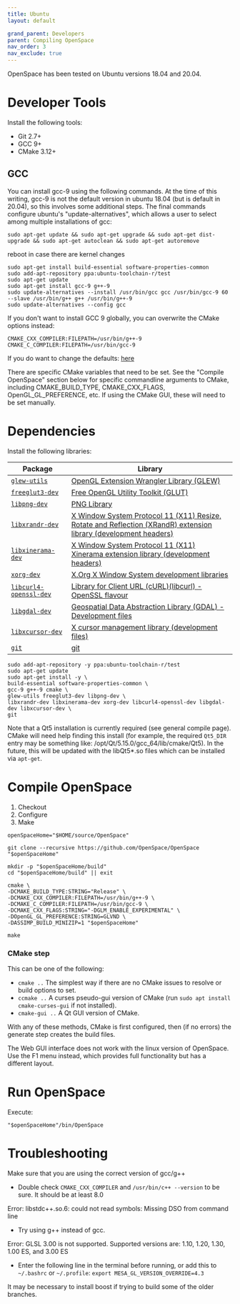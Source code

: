 ```yaml
---
title: Ubuntu
layout: default

grand_parent: Developers
parent: Compiling OpenSpace
nav_order: 3
nav_exclude: true
---
```


OpenSpace has been tested on Ubuntu versions 18.04 and 20.04.

# Developer Tools
Install the following tools:
 - Git 2.7+
 - GCC 9+
 - CMake 3.12+

## GCC
You can install gcc-9 using the following commands.  At the time of this writing, gcc-9 is not the default version in ubuntu 18.04 (but is default in 20.04), so this involves some additional steps.  The final commands configure ubuntu's "update-alternatives", which allows a user to select among multiple installations of gcc:
```
sudo apt-get update && sudo apt-get upgrade && sudo apt-get dist-upgrade && sudo apt-get autoclean && sudo apt-get autoremove
```

reboot in case there are kernel changes

```
sudo apt-get install build-essential software-properties-common
sudo add-apt-repository ppa:ubuntu-toolchain-r/test
sudo apt-get update
sudo apt-get install gcc-9 g++-9
sudo update-alternatives --install /usr/bin/gcc gcc /usr/bin/gcc-9 60 --slave /usr/bin/g++ g++ /usr/bin/g++-9
sudo update-alternatives --config gcc
```

If you don't want to install GCC 9 globally, you can overwrite the CMake options instead:
```
CMAKE_CXX_COMPILER:FILEPATH=/usr/bin/g++-9
CMAKE_C_COMPILER:FILEPATH=/usr/bin/gcc-9
```

If you do want to change the defaults: [here](https://stackoverflow.com/questions/7832892/how-to-change-the-default-gcc-compiler-in-ubuntu)

There are specific CMake variables that need to be set. See the "Compile OpenSpace" section below for specific commandline arguments to CMake, including CMAKE_BUILD_TYPE, CMAKE_CXX_FLAGS, OpenGL_GL_PREFERENCE, etc. If using the CMake GUI, these will need to be set manually.

# Dependencies
Install the following libraries:


|    Package    |    Library    |
| ------------- | ------------- |
| [`glew-utils`](https://packages.ubuntu.com/bionic/glew-utils) | [OpenGL Extension Wrangler Library (GLEW)](http://glew.sourceforge.net/) |
|[`freeglut3-dev`](https://packages.ubuntu.com/bionic/freeglut3-dev)|[Free OpenGL Utility Toolkit (GLUT)](http://freeglut.sourceforge.net/)|
|[`libpng-dev`](https://packages.ubuntu.com/bionic/libpng-dev)|[PNG Library](http://www.libpng.org/pub/png/)|
|[`libxrandr-dev`](https://packages.ubuntu.com/bionic/libxrandr-dev)|[X Window System Protocol 11 (X11) Resize, Rotate and Reflection (XRandR) extension library (development headers)](https://salsa.debian.org/xorg-team/lib/libxrandr)|
|[`libxinerama-dev`](https://packages.ubuntu.com/bionic/libxinerama-dev)|[X Window System Protocol 11 (X11) Xinerama extension library (development headers)](https://salsa.debian.org/xorg-team/lib/libxinerama)|
|[`xorg-dev`](https://packages.ubuntu.com/bionic/xorg-dev)|[X.Org X Window System development libraries](http://www.x.org/)|
|[`libcurl4-openssl-dev`](https://packages.ubuntu.com/bionic/libcurl4-openssl-dev)|[Library for Client URL (cURL)(libcurl) - OpenSSL flavour](https://curl.haxx.se/)|
|[`libgdal-dev`](https://packages.ubuntu.com/bionic/libgdal-dev)|[Geospatial Data Abstraction Library (GDAL) - Development files](http://www.gdal.org/)|
|[`libxcursor-dev`](https://packages.ubuntu.com/bionic/libxcursor-dev)|[X cursor management library (development files)](https://www.x.org/)|
|[`git`](https://packages.ubuntu.com/bionic/git)|[git](https://git-scm.com/)|

  
```
sudo add-apt-repository -y ppa:ubuntu-toolchain-r/test
sudo apt-get update
sudo apt-get install -y \
build-essential software-properties-common \
gcc-9 g++-9 cmake \
glew-utils freeglut3-dev libpng-dev \
libxrandr-dev libxinerama-dev xorg-dev libcurl4-openssl-dev libgdal-dev libxcursor-dev \
git
```

Note that a Qt5 installation is currently required (see general compile page). CMake will need help finding this install (for example, the required `Qt5_DIR` entry may be something like: /opt/Qt/5.15.0/gcc_64/lib/cmake/Qt5). In the future, this will be updated with the libQt5\*.so files which can be installed via `apt-get`.

# Compile OpenSpace

1) Checkout
1) Configure
1) Make

```
openSpaceHome="$HOME/source/OpenSpace"

git clone --recursive https://github.com/OpenSpace/OpenSpace "$openSpaceHome"

mkdir -p "$openSpaceHome/build"
cd "$openSpaceHome/build" || exit

cmake \
-DCMAKE_BUILD_TYPE:STRING="Release" \
-DCMAKE_CXX_COMPILER:FILEPATH=/usr/bin/g++-9 \
-DCMAKE_C_COMPILER:FILEPATH=/usr/bin/gcc-9 \
-DCMAKE_CXX_FLAGS:STRING="-DGLM_ENABLE_EXPERIMENTAL" \
-DOpenGL_GL_PREFERENCE:STRING=GLVND \
-DASSIMP_BUILD_MINIZIP=1 "$openSpaceHome"

make
```

### CMake step
This can be one of the following:
* `cmake ..` The simplest way if there are no CMake issues to resolve or build options to set.
* `ccmake ..` A curses pseudo-gui version of CMake (run `sudo apt install cmake-curses-gui` if not installed).
* `cmake-gui ..` A Qt GUI version of CMake.

With any of these methods, CMake is first configured, then (if no errors) the generate step creates the build files.

The Web GUI interface does not work with the linux version of OpenSpace. Use the F1 menu instead, which provides full functionality but has a different layout.

# Run OpenSpace

Execute:

```
"$openSpaceHome"/bin/OpenSpace
```

# Troubleshooting
Make sure that you are using the correct version of gcc/g++  
 - Double check `CMAKE_CXX_COMPILER` and `/usr/bin/c++ --version` to be sure.  It should be at least 8.0

Error: libstdc++.so.6: could not read symbols: Missing DSO from command line  
 - Try using g++ instead of gcc.

Error: GLSL 3.00 is not supported.  Supported versions are: 1.10, 1.20, 1.30, 1.00 ES, and 3.00 ES  
 - Enter the following line in the terminal before running, or add this to `~/.bashrc` or `~/.profile`:
 `export MESA_GL_VERSION_OVERRIDE=4.3`
 
It may be necessary to install boost if trying to build some of the older branches.
